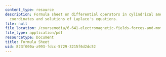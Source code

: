 ```yaml
---
content_type: resource
description: Formula sheet on differential operators in cylindrical and spherical
  coordinates and solutions of Laplace's equations.
file: null
file_location: /coursemedia/6-641-electromagnetic-fields-forces-and-motion-spring-2005/823f000aa993fdcc57293215f6d2dc52_formulasheet.pdf
file_type: application/pdf
resourcetype: Document
title: Formula Sheet
uid: 823f000a-a993-fdcc-5729-3215f6d2dc52
---
```


